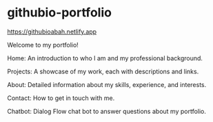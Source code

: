 # githubio-portfolio
 
https://githubioabah.netlify.app

Welcome to my portfolio!

Home: An introduction to who I am and my professional background.

Projects: A showcase of my work, each with descriptions and links.

About: Detailed information about my skills, experience, and interests.

Contact: How to get in touch with me.

Chatbot: Dialog Flow chat bot to answer questions about my portfolio.

